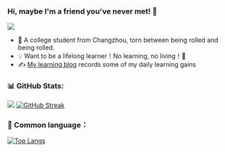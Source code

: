 ### Hi, maybe I'm a friend you've never met! 🙌 
[![](https://visitcount.itsvg.in/api?id=summer-like-coding&label=show&color=12&icon=4&pretty=false)](https://visitcount.itsvg.in)

- 🏫 A college student from Changzhou, torn between being rolled and being rolled.
- 💡 Want to be a lifelong learner！No learning, no living！🤣
- ✍️ [My learning blog](https://darling-summer.top/) records some of my daily learning gains

### 📊 GitHub Stats:
![](https://github-readme-stats.vercel.app/api?username=summer-like-coding&count_private=true&show_icons=true&theme=react) 
[![GitHub Streak](https://github-readme-streak-stats.herokuapp.com?user=summer-like-coding&theme=react)](https://git.io/streak-stats) 

### 🔣 Common language：
[![Top Langs](https://github-readme-stats.vercel.app/api/top-langs/?username=summer-like-coding)](https://github.com/anuraghazra/github-readme-stats)

